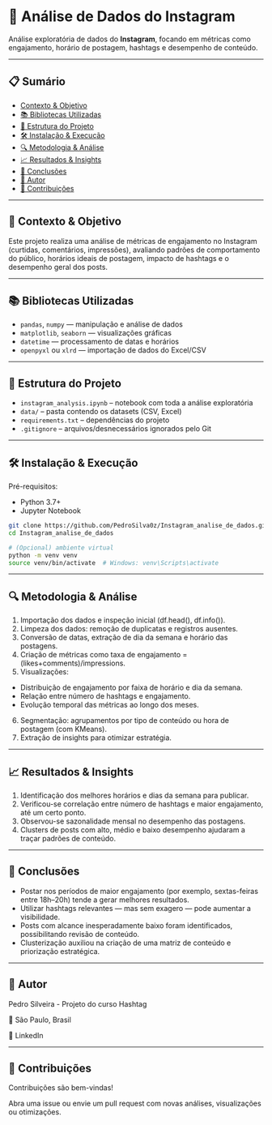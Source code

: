 # 📸 Análise de Dados do Instagram

Análise exploratória de dados do **Instagram**, focando em métricas como engajamento, horário de postagem, hashtags e desempenho de conteúdo.

---

## 📋 Sumário

- [Contexto & Objetivo](#-contexto--objetivo)  
- [📚 Bibliotecas Utilizadas](#-bibliotecas-utilizadas)  
- [📂 Estrutura do Projeto](#-estrutura-do-projeto)  
- [🛠️ Instalação & Execução](#-instalação--execução)  
- [🔍 Metodologia & Análise](#-metodologia--análise)  
- [📈 Resultados & Insights](#-resultados--insights)  
- [🧠 Conclusões](#-conclusões)  
- [👤 Autor](#-autor)  
- [🤝 Contribuições](#-contribuições)  

---

## 🧠 Contexto & Objetivo

Este projeto realiza uma análise de métricas de engajamento no Instagram (curtidas, comentários, impressões), avaliando padrões de comportamento do público, horários ideais de postagem, impacto de hashtags e o desempenho geral dos posts.

---

## 📚 Bibliotecas Utilizadas

- `pandas`, `numpy` — manipulação e análise de dados  
- `matplotlib`, `seaborn` — visualizações gráficas  
- `datetime` — processamento de datas e horários  
- `openpyxl` ou `xlrd` — importação de dados do Excel/CSV

---

## 📂 Estrutura do Projeto

- `instagram_analysis.ipynb` – notebook com toda a análise exploratória  
- `data/` – pasta contendo os datasets (CSV, Excel)  
- `requirements.txt` – dependências do projeto  
- `.gitignore` – arquivos/desnecessários ignorados pelo Git

---

## 🛠️ Instalação & Execução

Pré-requisitos:
- Python 3.7+
- Jupyter Notebook

```bash
git clone https://github.com/PedroSilva0z/Instagram_analise_de_dados.git
cd Instagram_analise_de_dados

# (Opcional) ambiente virtual
python -m venv venv
source venv/bin/activate  # Windows: venv\Scripts\activate

```

--- 

## 🔍 Metodologia & Análise

1. Importação dos dados e inspeção inicial (df.head(), df.info()).
2. Limpeza dos dados: remoção de duplicatas e registros ausentes.
3. Conversão de datas, extração de dia da semana e horário das postagens.
4. Criação de métricas como taxa de engajamento = (likes+comments)/impressions.
5. Visualizações:
  - Distribuição de engajamento por faixa de horário e dia da semana.
  - Relação entre número de hashtags e engajamento.
  - Evolução temporal das métricas ao longo dos meses.

6. Segmentação: agrupamentos por tipo de conteúdo ou hora de postagem (com KMeans).
7. Extração de insights para otimizar estratégia.

--- 

## 📈 Resultados & Insights

1. Identificação dos melhores horários e dias da semana para publicar.
2. Verificou-se correlação entre número de hashtags e maior engajamento, até um certo ponto.
3. Observou-se sazonalidade mensal no desempenho das postagens.
4. Clusters de posts com alto, médio e baixo desempenho ajudaram a traçar padrões de conteúdo.

--- 

## 🧠 Conclusões

- Postar nos períodos de maior engajamento (por exemplo, sextas-feiras entre 18h–20h) tende a gerar melhores resultados.
- Utilizar hashtags relevantes — mas sem exagero — pode aumentar a visibilidade.
- Posts com alcance inesperadamente baixo foram identificados, possibilitando revisão de conteúdo.
- Clusterização auxiliou na criação de uma matriz de conteúdo e priorização estratégica.

--- 

## 👤 Autor

Pedro Silveira - Projeto do curso Hashtag

📍 São Paulo, Brasil

🔗 LinkedIn

--- 

## 🤝 Contribuições

Contribuições são bem-vindas!

Abra uma issue ou envie um pull request com novas análises, visualizações ou otimizações.
